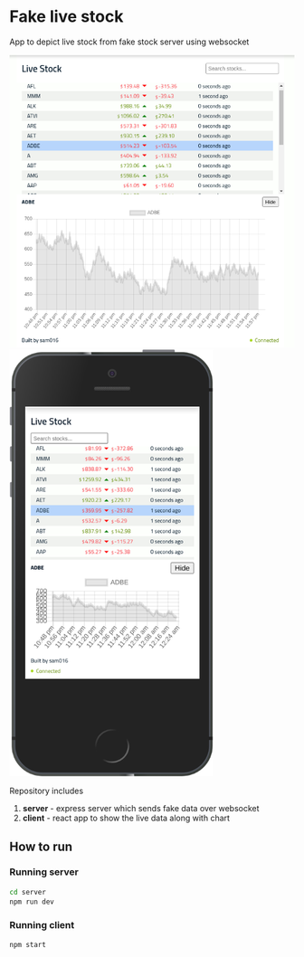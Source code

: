 # Fake live stock

App to depict live stock from fake stock server using websocket

![App desktop view](./.github/assets/app-desktop.png)
<img src="./.github/assets/app-iphone-se.png" data-canonical-src="./.github/assets/app-iphone-se.png" width="360" />

Repository includes

1. **server** - express server which sends fake data over websocket
2. **client** - react app to show the live data along with chart

## How to run

### Running server

```bash
cd server
npm run dev
```

### Running client

```bash
npm start
```

